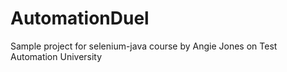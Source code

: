 # AutomationDuel
Sample project for selenium-java course by Angie Jones on Test Automation University

